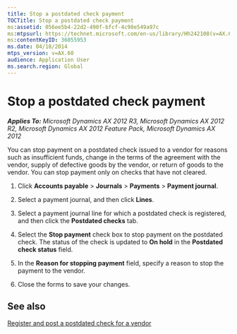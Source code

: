 ```yaml
---
title: Stop a postdated check payment
TOCTitle: Stop a postdated check payment
ms:assetid: 056ee5b4-22d2-490f-bfcf-4c90e549a97c
ms:mtpsurl: https://technet.microsoft.com/en-us/library/Hh242108(v=AX.60)
ms:contentKeyID: 36055953
ms.date: 04/18/2014
mtps_version: v=AX.60
audience: Application User
ms.search.region: Global
---
```


# Stop a postdated check payment 


_**Applies To:** Microsoft Dynamics AX 2012 R3, Microsoft Dynamics AX 2012 R2, Microsoft Dynamics AX 2012 Feature Pack, Microsoft Dynamics AX 2012_

You can stop payment on a postdated check issued to a vendor for reasons such as insufficient funds, change in the terms of the agreement with the vendor, supply of defective goods by the vendor, or return of goods to the vendor. You can stop payment only on checks that have not cleared.

1.  Click **Accounts payable** \> **Journals** \> **Payments** \> **Payment journal**.

2.  Select a payment journal, and then click **Lines**.

3.  Select a payment journal line for which a postdated check is registered, and then click the **Postdated checks** tab.

4.  Select the **Stop payment** check box to stop payment on the postdated check. The status of the check is updated to **On hold** in the **Postdated check status** field.

5.  In the **Reason for stopping payment** field, specify a reason to stop the payment to the vendor.

6.  Close the forms to save your changes.

## See also

[Register and post a postdated check for a vendor](register-and-post-a-postdated-check-for-a-vendor.md)

  


